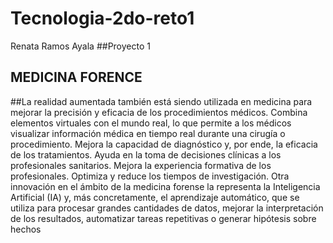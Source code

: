 # Tecnologia-2do-reto1
Renata Ramos Ayala
##Proyecto 1
## MEDICINA FORENCE
##La realidad aumentada también está siendo utilizada en medicina para mejorar la precisión y eficacia de los procedimientos médicos. Combina elementos virtuales con el mundo real, lo que permite a los médicos visualizar información médica en tiempo real durante una cirugía o procedimiento. Mejora la capacidad de diagnóstico y, por ende, la eficacia de los tratamientos. Ayuda en la toma de decisiones clínicas a los profesionales sanitarios. Mejora la experiencia formativa de los profesionales. Optimiza y reduce los tiempos de investigación.
Otra innovación en el ámbito de la medicina forense la representa la Inteligencia Artificial (IA) y, más concretamente, el aprendizaje automático, que se utiliza para procesar grandes cantidades de datos, mejorar la interpretación de los resultados, automatizar tareas repetitivas o generar hipótesis sobre hechos
